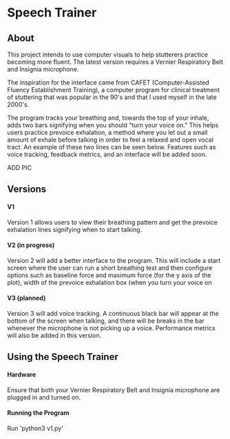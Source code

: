# Speech Trainer

## About
This project intends to use computer visuals to help stutterers practice becoming more fluent. The latest version requires a Vernier Respiratory Belt and Insignia microphone. 

The inspiration for the interface came from CAFET (Computer-Assisted Fluency Establishment Training), a computer program for clinical treatment of stuttering that was popular in the 90's and that I used myself in the late 2000's.

The program tracks your breathing and, towards the top of your inhale, adds two bars signifying when you should "turn your voice on." This helps users practice prevoice exhalation, a method where you let out a small amount of exhale before talking in order to feel a relaxed and open vocal tract. An example of these two lines can be seen below. Features such as voice tracking, feedback metrics, and an interface will be added soon. 

ADD PIC

## Versions
#### V1
Version 1 allows users to view their breathing pattern and get the prevoice exhalation lines signifying when to start talking. 

#### V2 (in progress)
Version 2 will add a better interface to the program. This will include a start screen where the user can run a short breathing test and then configure options such as baseline force and maximum force (for the y axis of the plot), width of the prevoice exhalation box (when you turn your voice on

#### V3 (planned)
Version 3 will add voice tracking. A continuous black bar will appear at the bottom of the screen when talking, and there will be breaks in the bar whenever the microphone is not picking up a voice. Performance metrics will also be added in this version. 

## Using the Speech Trainer
#### Hardware
Ensure that both your Vernier Respiratory Belt and Insignia microphone are plugged in and turned on.

#### Running the Program
Run 'python3 v1.py'
